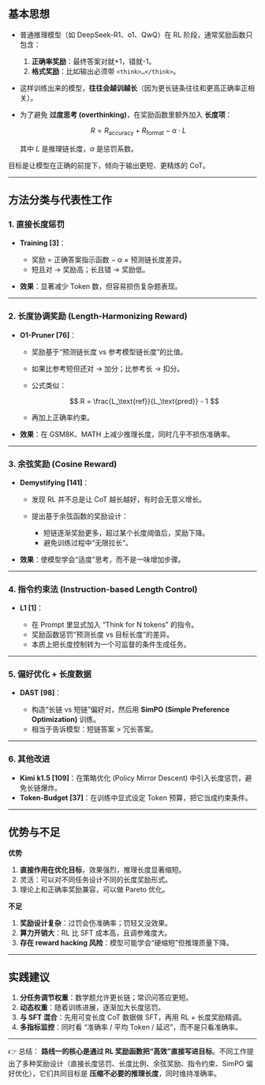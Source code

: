 ## **基本思想**

* 普通推理模型（如 DeepSeek-R1、o1、QwQ）在 RL 阶段，通常奖励函数只包含：

  1. **正确率奖励**：最终答案对就+1，错就-1。
  2. **格式奖励**：比如输出必须带 `<think>…</think>`。

* 这样训练出来的模型，**往往会越训越长**（因为更长链条往往和更高正确率正相关）。

* 为了避免 **过度思考 (overthinking)**，在奖励函数里额外加入 **长度项**：

  $$
  R = R_\text{accuracy} + R_\text{format} - \alpha \cdot L
  $$

  其中 $L$ 是推理链长度，$\alpha$ 是惩罚系数。

目标是让模型在正确的前提下，倾向于输出更短、更精炼的 CoT。

---

## **方法分类与代表性工作**

### 1. **直接长度惩罚**

* **Training \[3]**：

  * 奖励 = 正确答案指示函数 − α × 预测链长度差异。
  * 短且对 → 奖励高；长且错 → 奖励低。
* **效果**：显著减少 Token 数，但容易损伤复杂题表现。

---

### 2. **长度协调奖励 (Length-Harmonizing Reward)**

* **O1-Pruner \[76]**：

  * 奖励基于“预测链长度 vs 参考模型链长度”的比值。
  * 如果比参考短但还对 → 加分；比参考长 → 扣分。
  * 公式类似：

    $$
    R = \frac{L_\text{ref}}{L_\text{pred}} - 1
    $$
  * 再加上正确率约束。
* **效果**：在 GSM8K、MATH 上减少推理长度，同时几乎不损伤准确率。

---

### 3. **余弦奖励 (Cosine Reward)**

* **Demystifying \[141]**：

  * 发现 RL 并不总是让 CoT 越长越好，有时会无意义增长。
  * 提出基于余弦函数的奖励设计：

    * 短链逐渐奖励更多，超过某个长度阈值后，奖励下降。
    * 避免训练过程中“无限拉长”。
* **效果**：使模型学会“适度”思考，而不是一味增加步骤。

---

### 4. **指令约束法 (Instruction-based Length Control)**

* **L1 \[1]**：

  * 在 Prompt 里显式加入 “Think for N tokens” 的指令。
  * 奖励函数惩罚“预测长度 vs 目标长度”的差异。
  * 本质上把长度控制转为一个可监督的条件生成任务。

---

### 5. **偏好优化 + 长度数据**

* **DAST \[98]**：

  * 构造“长链 vs 短链”偏好对，然后用 **SimPO (Simple Preference Optimization)** 训练。
  * 相当于告诉模型：短链答案 > 冗长答案。

---

### 6. **其他改进**

* **Kimi k1.5 \[109]**：在策略优化 (Policy Mirror Descent) 中引入长度惩罚，避免长链爆炸。
* **Token-Budget \[37]**：在训练中显式设定 Token 预算，把它当成约束条件。

---

## **优势与不足**

**优势**

1. **直接作用在优化目标**，效果强烈，推理长度显著缩短。
2. 灵活：可以对不同任务设计不同的长度奖励形式。
3. 理论上和正确率奖励兼容，可以做 Pareto 优化。

**不足**

1. **奖励设计复杂**：过罚会伤准确率；罚轻又没效果。
2. **算力开销大**：RL 比 SFT 成本高，且调参难度大。
3. **存在 reward hacking 风险**：模型可能学会“硬缩短”但推理质量下降。

---

## **实践建议**

1. **分任务调节权重**：数学题允许更长链；常识问答应更短。
2. **动态权重**：随着训练进展，逐渐加大长度惩罚。
3. **与 SFT 混合**：先用可变长度 CoT 数据做 SFT，再用 RL + 长度奖励精调。
4. **多指标监控**：同时看 “准确率 / 平均 Token / 延迟”，而不是只看准确率。

---

👉 总结：
**路线一的核心是通过 RL 奖励函数把“高效”直接写进目标**。不同工作提出了多种奖励设计（直接长度惩罚、长度比例、余弦奖励、指令约束、SimPO 偏好优化），它们共同目标是 **压缩不必要的推理长度**，同时维持准确率。